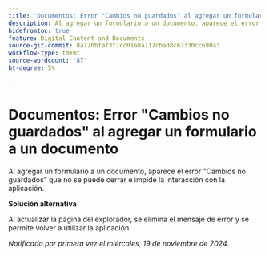 ```yaml
---
title: 'Documentos: Error "Cambios no guardados" al agregar un formulario a un documento'
description: Al agregar un formulario a un documento, aparece el error "Cambios no guardados" que no se puede cerrar e impide la interacción con la aplicación.
hidefromtoc: true
feature: Digital Content and Documents
source-git-commit: 8a12bbfaf3f7cc01a8a717cbad8c62330cc690a3
workflow-type: tm+mt
source-wordcount: '87'
ht-degree: 5%

---
```


# Documentos: Error &quot;Cambios no guardados&quot; al agregar un formulario a un documento

<!--
>[!NOTE]
>
>This article was fixed on October 10, 2024.
-->

Al agregar un formulario a un documento, aparece el error &quot;Cambios no guardados&quot; que no se puede cerrar e impide la interacción con la aplicación.

**Solución alternativa**

Al actualizar la página del explorador, se elimina el mensaje de error y se permite volver a utilizar la aplicación.

_Notificado por primera vez el miércoles, 19 de noviembre de 2024._
